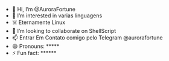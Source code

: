 - 👋 Hi, I’m @AuroraFortune
- 👀 I’m interested in varias linguagens 
- ☠️ Eternamente Linux
- 💞️ I’m looking to collaborate on ShellScript
- 📫 Entrar Em Contato comigo pelo Telegram @aurorafortune
- 😄 Pronouns: *****
- ⚡ Fun fact: ******

<!---
AuroraFortune/AuroraFortune is a ✨ special ✨ repository because its `README.md` (this file) appears on your GitHub profile.
You can click the Preview link to take a look at your changes.
--->
